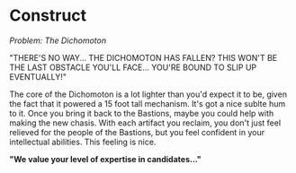 # Construct

*Problem: The Dichomoton*

"THERE'S NO WAY... THE DICHOMOTON HAS FALLEN? THIS WON'T BE THE LAST OBSTACLE YOU'LL FACE... YOU'RE BOUND TO SLIP UP EVENTUALLY!"

The core of the Dichomoton is a lot lighter than you'd expect it to be, given the fact that it powered a 15 foot tall mechanism. It's got a nice sublte hum to it. Once you bring it back to the Bastions, maybe you could help with making the new chasis. With each artifact you reclaim, you don't just feel relieved for the people of the Bastions, but you feel confident in your intellectual abilities. This feeling is nice.

**"We value your level of expertise in candidates..."**
